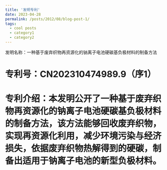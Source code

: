 ```yaml
---
title: '发明专利'
date: 2023-04-28
permalink: /posts/2012/08/blog-post-1/
tags:
  - cool posts
  - category1
  - category2
---
```

发明名称：一种基于废弃织物再资源化的钠离子电池硬碳基负极材料的制备方法


专利号：CN202310474989.9（序1）
======
专利介绍：本发明公开了一种基于废弃织物再资源化的钠离子电池硬碳基负极材料的制备方法，该方法能够回收废弃织物，实现再资源化利用，减少环境污染与经济损失，依据废弃织物热解得到的硬碳，制备出适用于钠离子电池的新型负极材料。
======
